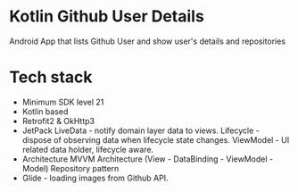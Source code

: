 # Kotlin Github User Details
Android App that lists Github User and show user's details and repositories

# Tech stack

- Minimum SDK level 21
- Kotlin based
- Retrofit2 & OkHttp3
- JetPack
    LiveData - notify domain layer data to views.
    Lifecycle - dispose of observing data when lifecycle state changes.
    ViewModel - UI related data holder, lifecycle aware.
- Architecture
    MVVM Architecture (View - DataBinding - ViewModel - Model)
    Repository pattern
- Glide - loading images from Github API.
